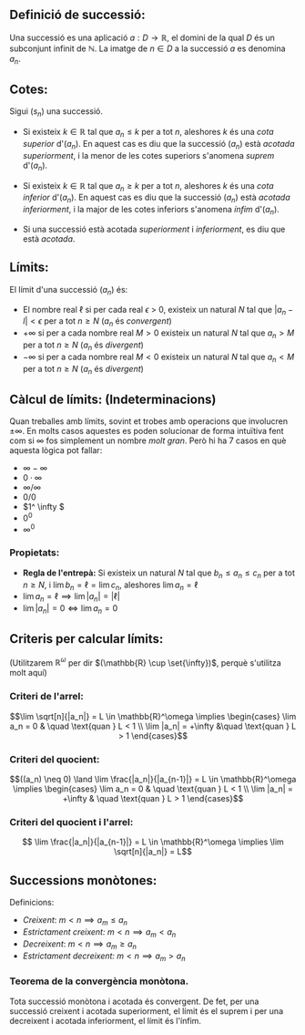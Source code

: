 ## Definició de successió:
Una successió es una aplicació $a:D\rightarrow \mathbb{R}$, el domini de la qual $D$ és
un subconjunt infinit de $\mathbb{N}$. La imatge de $n \in D$ a la successió $a$ es denomina $a_n$.

## Cotes:
Sigui ($s_n$) una successió. 

- Si existeix $k \in \mathbb{R}$ tal que $a_n \leq k$ per a tot $n$, aleshores $k$ és una *cota superior* d'($a_n$). En aquest cas es diu que la successió ($a_n$) està *acotada superiorment*, i la menor de les cotes superiors s'anomena *suprem* d'($a_n$).

- Si existeix $k \in \mathbb{R}$ tal que $a_n \geq k$ per a tot $n$, aleshores $k$ és una *cota inferior* d'($a_n$). En aquest cas es diu que la successió ($a_n$) està *acotada inferiorment*, i la major de les cotes inferiors s'anomena *ínfim* d'($a_n$).

- Si una successió està acotada *superiorment* i *inferiorment*, es diu que està *acotada*.
## Límits:
El límit d'una successió ($a_n$) és:

- El nombre real $\ell$ si per cada real $\epsilon$ > 0, existeix un natural $N$ tal que $|a_n-l| < \epsilon$ per a tot $n \geq N$ ($a_n$ és *convergent*)
- $+ \infty$ si per a cada nombre real $M > 0$ existeix un natural $N$ tal que $a_n > M$ per a tot $n \geq N$ ($a_n$ és *divergent*)
- $- \infty$ si per a cada nombre real $M < 0$ existeix un natural $N$ tal que $a_n < M$ per a tot $n \geq N$ ($a_n$ és *divergent*)


## Càlcul de límits: (Indeterminacions)
Quan treballes amb límits, sovint et trobes amb operacions que involucren $\pm \infty$. En molts casos aquestes es poden solucionar de forma intuïtiva fent com si $\infty$ fos simplement un nombre *molt gran*. Però hi ha 7 casos en què aquesta lògica pot fallar:

- $\infty - \infty$
- $0· \infty$
- $\infty / \infty$
- $0/0$
- $1^ \infty $
- $0^0$
- $\infty ^ 0$

### Propietats: 
- **Regla de l'entrepà:** Si existeix un natural $N$ tal que $b_n \leq a_n \leq c_n$ per a tot $n \geq N$, i $\lim b_n = \ell = \lim c_n$, aleshores $\lim a_n = \ell$
- $\lim a_n = \ell \implies \lim |a_n| = |\ell|$
- $\lim |a_n| = 0 \Longleftrightarrow \lim a_n = 0$

## Criteris per calcular límits:
(Utilitzarem $\mathbb{R}^\omega$ per dir $(\mathbb{R} \cup \set{\infty})$, perquè s'utilitza molt aquí)
### Criteri de l'arrel: 
$$\lim \sqrt[n]{|a_n|} = L \in \mathbb{R}^\omega \implies \begin{cases}
\lim a_n = 0 & \quad \text{quan } L < 1 \\
\lim |a_n| = +\infty &\quad \text{quan } L > 1
\end{cases}$$


### Criteri del quocient:

$$((a_n) \neq 0) \land \lim \frac{|a_n|}{|a_{n-1}|} = L \in \mathbb{R}^\omega \implies \begin{cases}
\lim a_n = 0 & \quad \text{quan } L < 1 \\
\lim |a_n| = +\infty & \quad \text{quan } L > 1
\end{cases}$$


### Criteri del quocient i l'arrel:
$$ \lim \frac{|a_n|}{|a_{n-1}|} = L \in \mathbb{R}^\omega \implies \lim \sqrt[n]{|a_n|} = L$$
## Successions monòtones:
Definicions:
- *Creixent*: $m < n \implies a_m \leq a_n$
- *Estrictament creixent:* $m < n \implies a_m < a_n$
- *Decreixent*: $m < n \implies a_m \geq a_n$
- *Estrictament decreixent:* $m < n \implies a_m > a_n$

### Teorema de la convergència monòtona.

Tota successió monòtona i acotada és convergent. De fet, per una successió creixent i acotada superiorment, el límit és el suprem i per una decreixent i acotada inferiorment, el límit és l'ínfim.